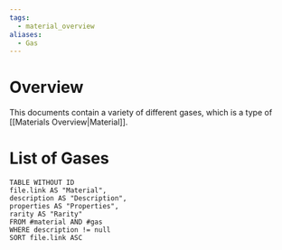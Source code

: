 ```yaml
---
tags:
  - material_overview
aliases:
  - Gas
---
```

# Overview
This documents contain a variety of different gases, which is a type of [[Materials Overview|Material]].
# List of Gases
```dataview
TABLE WITHOUT ID
file.link AS "Material",
description AS "Description",
properties AS "Properties",
rarity AS "Rarity"
FROM #material AND #gas
WHERE description != null
SORT file.link ASC
```

